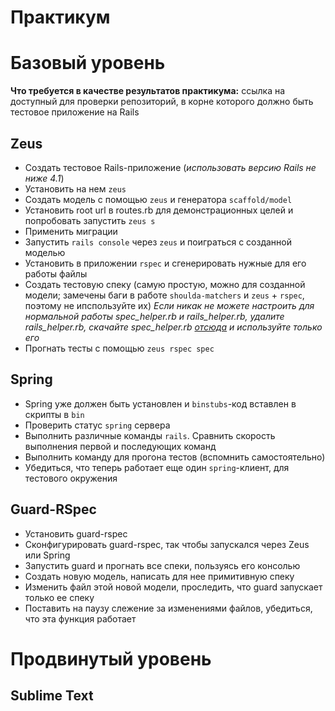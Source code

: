 Практикум
=========

Базовый уровень
===============

**Что требуется в качестве результатов практикума:** ссылка на доступный для проверки репозиторий, в корне которого должно быть тестовое приложение на Rails

Zeus
----

* Создать тестовое Rails-приложение (_использовать версию Rails не ниже 4.1_)
* Установить на нем `zeus`
* Создать модель с помощью `zeus` и генератора `scaffold/model`
* Установить root url в routes.rb для демонстрационных целей и попробовать запустить `zeus s`
* Применить миграции
* Запустить `rails console` через `zeus` и поиграться с созданной моделью
* Установить в приложении `rspec` и сгенерировать нужные для его работы файлы
* Создать тестовую спеку (самую простую, можно для созданной модели; замечены баги в работе `shoulda-matchers` и `zeus` + `rspec`, поэтому не ипспользуйте их) _Если никак не можете настроить для нормальной работы spec_helper.rb и rails_helper.rb, удалите rails_helper.rb, скачайте spec_helper.rb [отсюда](https://github.com/SlobodaStudio/sloboda-edu-ruby-dev-speedup/blob/master/sample_app/spec/spec_helper.rb) и используйте только его_
* Прогнать тесты с помощью `zeus rspec spec`

Spring
------

* Spring уже должен быть установлен и `binstubs`-код вставлен в скрипты в `bin`
* Проверить статус `spring` сервера
* Выполнить различные команды `rails`. Сравнить скорость выполнения первой и последующих команд
* Выполнить команду для прогона тестов (вспомнить самостоятельно)
* Убедиться, что теперь работает еще один `spring`-клиент, для тестового окружения

Guard-RSpec
-----------

* Установить guard-rspec
* Сконфигурировать guard-rspec, так чтобы запускался через Zeus или Spring
* Запустить guard и прогнать все спеки, пользуясь его консолью
* Создать новую модель, написать для нее примитивную спеку
* Изменить файл этой новой модели, проследить, что guard запускает только ее спеку
* Поставить на паузу слежение за изменениями файлов, убедиться, что эта функция работает

Продвинутый уровень 
===================

Sublime Text
------------
